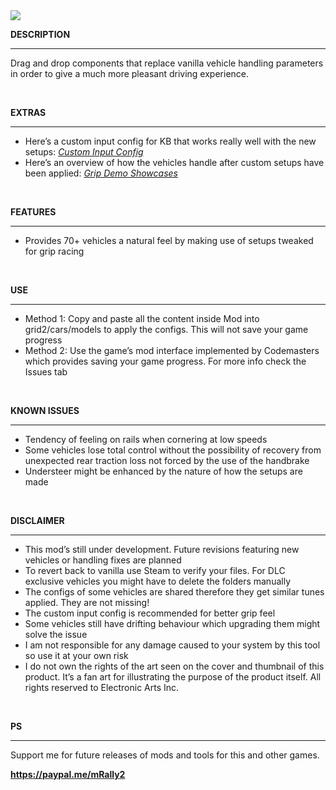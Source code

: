 <img src="https://public-files.gumroad.com/57t7ekfseoviazs8z6i136un4tai">
<div class="rich-text">
   <p><strong>DESCRIPTION</strong></p>
   <hr>
   <p>Drag and drop components that replace vanilla vehicle handling parameters in order to give a much more pleasant driving experience.</p>
   <p><br></p>
   <strong>EXTRAS</strong></p>
   <hr>
   <ul>
      <li>Here’s a custom input config for KB that works really well with the new setups: <a target="_blank" rel="noopener noreferrer nofollow" href="https://mega.nz/file/l5xAWTYT#RlaZ3IoRzIsHvMFDo2XjH-2ZKWeqKw7jElml2jczICQ"><em>Custom Input Config</em></a><br></li>
      <li>Here’s an overview of how the vehicles handle after custom setups have been applied: <a target="_blank" rel="noopener noreferrer nofollow" href="https://youtube.com/playlist?list=PLlY5XyV8TgXXgqIyIL7sLi3clJKr58_66"><em>Grip Demo Showcases</em></a></li>
   </ul>
   <p><br></p>
   <p><strong>FEATURES</strong></p>
   <hr>
   <ul>
      <li>Provides 70+ vehicles a natural feel by making use of setups tweaked for grip racing</li>
   </ul>
   <p><br></p>
   <p><strong>USE</strong></p>
   <hr>
   <ul>
      <li>Method 1: Copy and paste all the content inside Mod into grid2/cars/models to apply the configs. This will not save your game progress</li>
      <li>Method 2: Use the game’s mod interface implemented by Codemasters which provides saving your game progress. For more info check the Issues tab</li>
   </ul>
   <p><br></p>
   <p><strong>KNOWN ISSUES</strong></p>
   <hr>
   <ul>
      <li>Tendency of feeling on rails when cornering at low speeds</li>
      <li>Some vehicles lose total control without the possibility of recovery from unexpected rear traction loss not forced by the use of the handbrake</li>
      <li>Understeer might be enhanced by the nature of how the setups are made</li>
   </ul>
   <p><br></p>
   <p><strong>DISCLAIMER</strong></p>
   <hr>
   <ul>
      <li>This mod’s still under development. Future revisions featuring new vehicles or handling fixes are planned</li>
      <li>To revert back to vanilla use Steam to verify your files. For DLC exclusive vehicles you might have to delete the folders manually</li>
      <li>The configs of some vehicles are shared therefore they get similar tunes applied. They are not missing!</li>
      <li>The custom input config is recommended for better grip feel</li>
      <li>Some vehicles still have drifting behaviour which upgrading them might solve the issue</li>
      <li>I am not responsible for any damage caused to your system by this tool so use it at your own risk</li>
      <li>I do not own the rights of the art seen on the cover and thumbnail of this product. It’s a fan art for illustrating the purpose of the product itself. All rights reserved to Electronic Arts Inc.</li>
   </ul>
   <p><br></p>
   <p><strong>PS</strong></p>
   <hr>
   <p>Support me for future releases of mods and tools for this and other games.</p>
   <p><strong><a href="https://paypal.me/mRally2" target="_blank" rel="noopener noreferrer nofollow">https://paypal.me/mRally2</a></strong></p>
</div>
